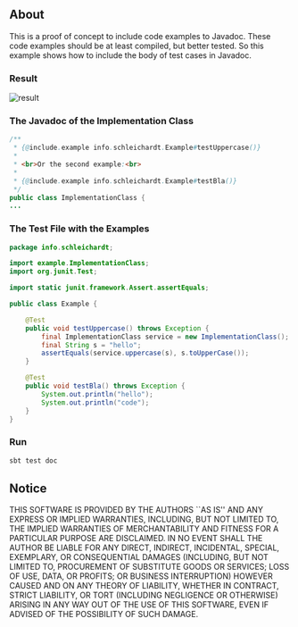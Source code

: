 ## About

This is a proof of concept to include code examples to Javadoc.
These code examples should be at least compiled, but better tested.
So this example shows how to include the body of test cases in Javadoc.

### Result
![result](https://raw.github.com/schleichardt/javadoc-taglet-sbt-example/master/doc/screenshot-javadoc-result.png)

### The Javadoc of the Implementation Class
```java
/**
 * {@include.example info.schleichardt.Example#testUppercase()}
 *
 * <br>Or the second example:<br>
 *
 * {@include.example info.schleichardt.Example#testBla()}
 */
public class ImplementationClass {
...
```

### The Test File with the Examples
```java
package info.schleichardt;

import example.ImplementationClass;
import org.junit.Test;

import static junit.framework.Assert.assertEquals;

public class Example {

    @Test
    public void testUppercase() throws Exception {
        final ImplementationClass service = new ImplementationClass();
        final String s = "hello";
        assertEquals(service.uppercase(s), s.toUpperCase());
    }

    @Test
    public void testBla() throws Exception {
        System.out.println("hello");
        System.out.println("code");
    }
}
```
### Run

```bash
sbt test doc
```

## Notice

THIS SOFTWARE IS PROVIDED BY THE AUTHORS ``AS IS'' AND ANY EXPRESS OR
IMPLIED WARRANTIES, INCLUDING, BUT NOT LIMITED TO, THE IMPLIED WARRANTIES
OF MERCHANTABILITY AND FITNESS FOR A PARTICULAR PURPOSE ARE DISCLAIMED.
IN NO EVENT SHALL THE AUTHOR BE LIABLE FOR ANY DIRECT, INDIRECT,
INCIDENTAL, SPECIAL, EXEMPLARY, OR CONSEQUENTIAL DAMAGES (INCLUDING, BUT
NOT LIMITED TO, PROCUREMENT OF SUBSTITUTE GOODS OR SERVICES; LOSS OF USE,
DATA, OR PROFITS; OR BUSINESS INTERRUPTION) HOWEVER CAUSED AND ON ANY
THEORY OF LIABILITY, WHETHER IN CONTRACT, STRICT LIABILITY, OR TORT
(INCLUDING NEGLIGENCE OR OTHERWISE) ARISING IN ANY WAY OUT OF THE USE OF
THIS SOFTWARE, EVEN IF ADVISED OF THE POSSIBILITY OF SUCH DAMAGE.
